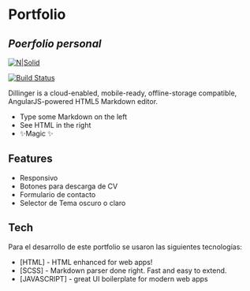 # Portfolio
## _Poerfolio personal_

[![N|Solid](https://cldup.com/dTxpPi9lDf.thumb.png)](https://nodesource.com/products/nsolid)

[![Build Status](https://travis-ci.org/joemccann/dillinger.svg?branch=master)](https://travis-ci.org/joemccann/dillinger)

Dillinger is a cloud-enabled, mobile-ready, offline-storage compatible,
AngularJS-powered HTML5 Markdown editor.

- Type some Markdown on the left
- See HTML in the right
- ✨Magic ✨

## Features

- Responsivo
- Botones para descarga de CV
- Formulario de contacto
- Selector de Tema oscuro o claro

## Tech

Para el desarrollo de este portfolio se usaron las siguientes tecnologías:

- [HTML] - HTML enhanced for web apps!
- [SCSS] - Markdown parser done right. Fast and easy to extend.
- [JAVASCRIPT] - great UI boilerplate for modern web apps